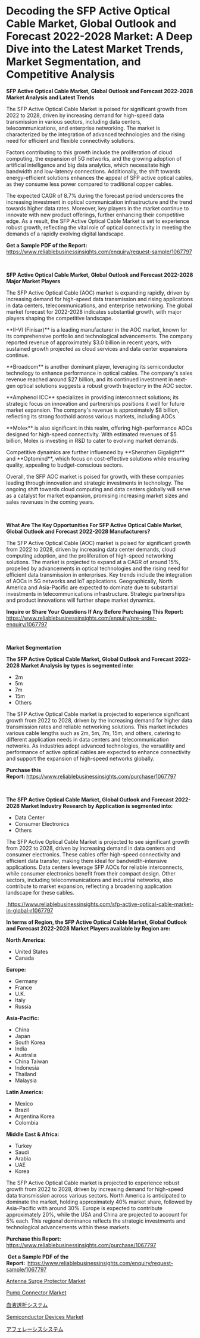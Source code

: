 <p><h1>Decoding the SFP Active Optical Cable Market, Global Outlook and Forecast 2022-2028 Market: A Deep Dive into the Latest Market Trends, Market Segmentation, and Competitive Analysis</h1></p><p><strong>SFP Active Optical Cable Market, Global Outlook and Forecast 2022-2028 Market Analysis and Latest Trends</strong></p>
<p><p>The SFP Active Optical Cable Market is poised for significant growth from 2022 to 2028, driven by increasing demand for high-speed data transmission in various sectors, including data centers, telecommunications, and enterprise networking. The market is characterized by the integration of advanced technologies and the rising need for efficient and flexible connectivity solutions. </p><p>Factors contributing to this growth include the proliferation of cloud computing, the expansion of 5G networks, and the growing adoption of artificial intelligence and big data analytics, which necessitate high bandwidth and low-latency connections. Additionally, the shift towards energy-efficient solutions enhances the appeal of SFP active optical cables, as they consume less power compared to traditional copper cables. </p><p>The expected CAGR of 8.7% during the forecast period underscores the increasing investment in optical communication infrastructure and the trend towards higher data rates. Moreover, key players in the market continue to innovate with new product offerings, further enhancing their competitive edge. As a result, the SFP Active Optical Cable Market is set to experience robust growth, reflecting the vital role of optical connectivity in meeting the demands of a rapidly evolving digital landscape.</p></p>
<p><strong>Get a Sample PDF of the Report:&nbsp;</strong> <a href="https://www.reliablebusinessinsights.com/enquiry/request-sample/1067797">https://www.reliablebusinessinsights.com/enquiry/request-sample/1067797</a></p>
<p>&nbsp;</p>
<p><strong>SFP Active Optical Cable Market, Global Outlook and Forecast 2022-2028 Major Market Players</strong></p>
<p><p>The SFP Active Optical Cable (AOC) market is expanding rapidly, driven by increasing demand for high-speed data transmission and rising applications in data centers, telecommunications, and enterprise networking. The global market forecast for 2022-2028 indicates substantial growth, with major players shaping the competitive landscape.</p><p>**II-VI (Finisar)** is a leading manufacturer in the AOC market, known for its comprehensive portfolio and technological advancements. The company reported revenue of approximately $3.0 billion in recent years, with sustained growth projected as cloud services and data center expansions continue.</p><p>**Broadcom** is another dominant player, leveraging its semiconductor technology to enhance performance in optical cables. The company's sales revenue reached around $27 billion, and its continued investment in next-gen optical solutions suggests a robust growth trajectory in the AOC sector.</p><p>**Amphenol ICC** specializes in providing interconnect solutions; its strategic focus on innovation and partnerships positions it well for future market expansion. The company's revenue is approximately $8 billion, reflecting its strong foothold across various markets, including AOCs.</p><p>**Molex** is also significant in this realm, offering high-performance AOCs designed for high-speed connectivity. With estimated revenues of $5 billion, Molex is investing in R&D to cater to evolving market demands.</p><p>Competitive dynamics are further influenced by **Shenzhen Gigalight** and **Optomind**, which focus on cost-effective solutions while ensuring quality, appealing to budget-conscious sectors. </p><p>Overall, the SFP AOC market is poised for growth, with these companies leading through innovation and strategic investments in technology. The ongoing shift towards cloud computing and data centers globally will serve as a catalyst for market expansion, promising increasing market sizes and sales revenues in the coming years.</p></p>
<p>&nbsp;</p>
<p><strong>What Are The Key Opportunities For SFP Active Optical Cable Market, Global Outlook and Forecast 2022-2028 Manufacturers?</strong></p>
<p><p>The SFP Active Optical Cable (AOC) market is poised for significant growth from 2022 to 2028, driven by increasing data center demands, cloud computing adoption, and the proliferation of high-speed networking solutions. The market is projected to expand at a CAGR of around 15%, propelled by advancements in optical technologies and the rising need for efficient data transmission in enterprises. Key trends include the integration of AOCs in 5G networks and IoT applications. Geographically, North America and Asia-Pacific are expected to dominate due to substantial investments in telecommunications infrastructure. Strategic partnerships and product innovations will further shape market dynamics.</p></p>
<p><strong>Inquire or Share Your Questions If Any Before Purchasing This Report:</strong> <a href="https://www.reliablebusinessinsights.com/enquiry/pre-order-enquiry/1067797">https://www.reliablebusinessinsights.com/enquiry/pre-order-enquiry/1067797</a></p>
<p>&nbsp;</p>
<p><strong>Market Segmentation</strong></p>
<p><strong>The SFP Active Optical Cable Market, Global Outlook and Forecast 2022-2028 Market Analysis by types is segmented into:</strong></p>
<p><ul><li>2m</li><li>5m</li><li>7m</li><li>15m</li><li>Others</li></ul></p>
<p><p>The SFP Active Optical Cable market is projected to experience significant growth from 2022 to 2028, driven by the increasing demand for higher data transmission rates and reliable networking solutions. This market includes various cable lengths such as 2m, 5m, 7m, 15m, and others, catering to different application needs in data centers and telecommunication networks. As industries adopt advanced technologies, the versatility and performance of active optical cables are expected to enhance connectivity and support the expansion of high-speed networks globally.</p></p>
<p><strong>Purchase this Report:&nbsp;</strong><a href="https://www.reliablebusinessinsights.com/purchase/1067797">https://www.reliablebusinessinsights.com/purchase/1067797</a></p>
<p>&nbsp;</p>
<p><strong>The SFP Active Optical Cable Market, Global Outlook and Forecast 2022-2028 Market Industry Research by Application is segmented into:</strong></p>
<p><ul><li>Data Center</li><li>Consumer Electronics</li><li>Others</li></ul></p>
<p><p>The SFP Active Optical Cable Market is projected to see significant growth from 2022 to 2028, driven by increasing demand in data centers and consumer electronics. These cables offer high-speed connectivity and efficient data transfer, making them ideal for bandwidth-intensive applications. Data centers leverage SFP AOCs for reliable interconnects, while consumer electronics benefit from their compact design. Other sectors, including telecommunications and industrial networks, also contribute to market expansion, reflecting a broadening application landscape for these cables.</p></p>
<p><a href="https://www.reliablebusinessinsights.com/sfp-active-optical-cable-market-in-global-r1067797">&nbsp;https://www.reliablebusinessinsights.com/sfp-active-optical-cable-market-in-global-r1067797</a></p>
<p><strong>In terms of Region, the SFP Active Optical Cable Market, Global Outlook and Forecast 2022-2028 Market Players available by Region are:</strong></p>
<p>
    <p> <strong> North America: </strong>
        <ul>
            <li>United States</li>
            <li>Canada</li>
        </ul>
        </p> 
    <p> <strong> Europe: </strong>
        <ul>
            <li>Germany</li>
            <li>France</li>
            <li>U.K.</li>
            <li>Italy</li>
            <li>Russia</li>
        </ul>
        </p> 
    <p> <strong> Asia-Pacific: </strong>
        <ul>
            <li>China</li>
            <li>Japan</li>
            <li>South Korea</li>
            <li>India</li>
            <li>Australia</li>
            <li>China Taiwan</li>
            <li>Indonesia</li>
            <li>Thailand</li>
            <li>Malaysia</li>
        </ul>
        </p> 
    <p> <strong> Latin America: </strong>
        <ul>
            <li>Mexico</li>
            <li>Brazil</li>
            <li>Argentina Korea</li>
            <li>Colombia</li>
        </ul>
        </p> 
    <p> <strong> Middle East & Africa: </strong>
        <ul>
            <li>Turkey</li>
            <li>Saudi</li>
            <li>Arabia</li>
            <li>UAE</li>
            <li>Korea</li>
        </ul>
    </p>
    </p>
<p><p>The SFP Active Optical Cable market is projected to experience robust growth from 2022 to 2028, driven by increasing demand for high-speed data transmission across various sectors. North America is anticipated to dominate the market, holding approximately 40% market share, followed by Asia-Pacific with around 30%. Europe is expected to contribute approximately 20%, while the USA and China are projected to account for 5% each. This regional dominance reflects the strategic investments and technological advancements within these markets.</p></p>
<p><strong>Purchase this Report: </strong><a href="https://www.reliablebusinessinsights.com/purchase/1067797">https://www.reliablebusinessinsights.com/purchase/1067797</a></p>
<p>&nbsp;<strong>Get a Sample PDF of the Report:&nbsp;&nbsp;</strong><a href="https://www.reliablebusinessinsights.com/enquiry/request-sample/1067797">https://www.reliablebusinessinsights.com/enquiry/request-sample/1067797</a></p>
<p><strong></strong></p>
<p><p><a href="https://medium.com/@anna.vaughan3423/antenna-surge-protector-market-trends-and-market-growth-outlook-2024-2031-dd11f6e6ad52">Antenna Surge Protector Market</a></p><p><a href="https://www.linkedin.com/pulse/pump-connector-market-segmentation-geographical-regions-forcast-aj5ne?trackingId=yhLDgsS7RPuCPBbWUz5sBw%3D%3D">Pump Connector Market</a></p><p><a href="https://medium.com/@dfs4ff/%E3%82%B0%E3%83%AD%E3%83%BC%E3%83%90%E3%83%AB%E8%A1%80%E6%B6%B2%E9%80%8F%E6%9E%90%E3%82%B7%E3%82%B9%E3%83%86%E3%83%A0%E5%B8%82%E5%A0%B4-%E8%A3%BD%E5%93%81%E3%82%BF%E3%82%A4%E3%83%97-%E3%82%A2%E3%83%97%E3%83%AA%E3%82%B1%E3%83%BC%E3%82%B7%E3%83%A7%E3%83%B3-%E5%9C%B0%E5%9F%9F-%E4%BC%81%E6%A5%AD%E5%88%A5-%E6%A5%AD%E7%95%8C%E3%82%BB%E3%82%B0%E3%83%A1%E3%83%B3%E3%83%88%E3%81%AE%E6%A6%82%E8%A6%B3-%E5%B8%82%E5%A0%B4%E8%A9%95%E4%BE%A1-%E7%AB%B6%E4%BA%89%E7%8A%B6%E6%B3%81-%E3%83%88%E3%83%AC%E3%83%B3%E3%83%89-%E4%BA%88%E6%B8%AC-2024%E5%B9%B4-2031%E5%B9%B4-89efc78c8817">血液透析システム</a></p><p><a href="https://medium.com/@elenorkiehn_40655/global-semiconductor-devices-market-status-2024-2031-and-forecast-by-region-product-end-c193c20c92a7">Semiconductor Devices Market</a></p><p><a href="https://medium.com/@dfs4ff/%E3%82%A4%E3%83%8E%E3%83%99%E3%83%BC%E3%82%B7%E3%83%A7%E3%83%B3%E3%81%AE%E6%9C%AA%E6%9D%A5-%E3%82%B0%E3%83%AD%E3%83%BC%E3%83%90%E3%83%AB%E3%82%A2%E3%83%95%E3%82%A7%E3%83%AC%E3%83%BC%E3%82%B7%E3%82%B9%E3%82%B7%E3%82%B9%E3%83%86%E3%83%A0%E5%B8%82%E5%A0%B4%E3%81%AE%E6%88%90%E9%95%B7%E3%81%A8%E6%A9%9F%E4%BC%9A-2024%E5%B9%B4-2031%E5%B9%B4-f498bde7ff9f">アフェレーシスシステム</a></p></p>